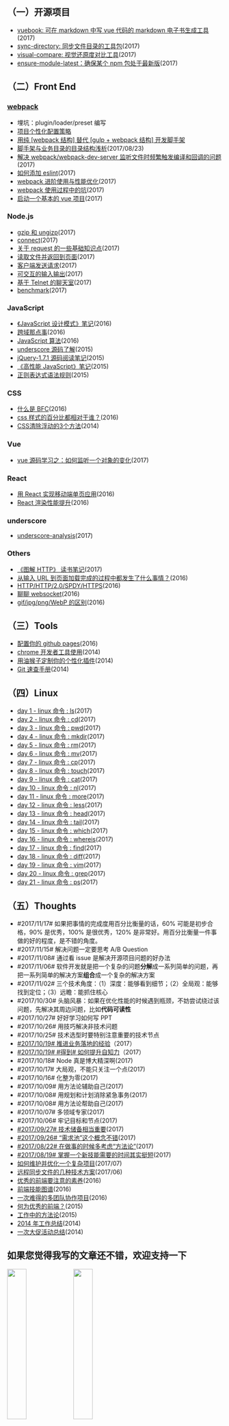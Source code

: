 ## （一）开源项目

+   [vuebook: 可在 markdown 中写 vue 代码的 markdown 电子书生成工具](https://github.com/hoperyy/vue-markdown-book)(2017)
+   [sync-directory: 同步文件目录的工具包](https://github.com/hoperyy/sync-directory)(2017)
+   [visual-compare: 视觉还原度对比工具](https://github.com/hoperyy/visual-compare)(2017)
+   [ensure-module-latest：确保某个 npm 包处于最新版](https://github.com/hoperyy/ensure-module-latest)(2017)

## （二）Front End

### [webpack](https://github.com/hoperyy/deep-webpack)

+   埋坑：plugin/loader/preset 编写
+   [项目个性化配置策略](https://github.com/hoperyy/deep-webpack/issues/11)
+   [用纯 [webpack 结构] 替代 [gulp + webpack 结构] 开发脚手架](https://github.com/hoperyy/deep-webpack/issues/10)
+	[脚手架与业务目录的目录结构浅析](https://github.com/liuyuanyangscript/deep-webpack/issues/8)(2017/08/23)
+   [解决 webpack/webpack-dev-server 监听文件时频繁触发编译和回调的问题](https://github.com/hoperyy/deep-webpack/issues/4)(2017)
+   [如何添加 eslint](https://github.com/hoperyy/deep-webpack/issues/7)(2017)
+   [webpack 进阶使用与性能优化](https://github.com/hoperyy/deep-webpack/issues/2)(2017)
+   [webpack 使用过程中的坑](https://github.com/hoperyy/deep-webpack/issues/3)(2017)
+   [启动一个基本的 vue 项目](https://github.com/hoperyy/deep-webpack/issues/1)(2017)

### Node.js

+	[gzip 和 ungizp](https://github.com/hoperyy/blog/issues/62)(2017)
+	[connect](https://github.com/hoperyy/blog/issues/63)(2017)
+	[关于 request 的一些基础知识点](https://github.com/hoperyy/blog/issues/64)(2017)
+	[读取文件并返回到页面](https://github.com/hoperyy/blog/issues/65)(2017)
+	[客户端发送请求](https://github.com/hoperyy/blog/issues/66)(2017)
+	[可交互的输入输出](https://github.com/hoperyy/blog/issues/67)(2017)
+	[基于 Telnet 的聊天室](https://github.com/hoperyy/blog/issues/68)(2017)
+	[benchmark](https://github.com/hoperyy/blog/issues/69)(2017)

### JavaScript
+   [《JavaScript 设计模式》笔记](https://github.com/hoperyy/blog/issues/53)(2016)
+   [跨域那点事](https://github.com/liuyuanyangscript/blog/issues/25)(2016)
+   [JavaScript 算法](https://github.com/liuyuanyangscript/blog/issues/27)(2016)
+   [underscore 源码了解](https://github.com/liuyuanyangscript/blog/issues/5)(2015)
+   [jQuery-1.7.1 源码阅读笔记](https://github.com/liuyuanyangscript/blog/issues/9)(2015)
+   [《高性能 JavaScript》笔记](https://github.com/liuyuanyangscript/blog/issues/54)(2015)
+   [正则表达式语法规则](https://github.com/liuyuanyangscript/blog/issues/7)(2015)

### CSS
+   [什么是 BFC](https://github.com/liuyuanyangscript/blog/issues/16)(2016)
+   [css 样式的百分比都相对于谁？](https://github.com/liuyuanyangscript/blog/issues/18)(2016)
+   [CSS清除浮动的3个方法](https://github.com/liuyuanyangscript/blog/issues/17)(2014)

### Vue
+	[vue 源码学习之：如何监听一个对象的变化](https://github.com/hoperyy/blog/issues/61)(2017)

### React
+   [用 React 实现移动端单页应用](https://github.com/liuyuanyangscript/blog/issues/43)(2016)
+   [React 渲染性能提升](https://github.com/liuyuanyangscript/blog/issues/21)(2016)

### underscore

+	[underscore-analysis](https://github.com/hoperyy/underscore-analysis)(2017)

### Others
+   [《图解 HTTP》 读书笔记](https://github.com/hoperyy/blog/issues/58)(2017)
+   [从输入 URL 到页面加载完成的过程中都发生了什么事情？](https://github.com/liuyuanyangscript/blog/issues/19)(2016)
+   [HTTP/HTTP/2.0/SPDY/HTTPS](https://github.com/liuyuanyangscript/blog/issues/20)(2016)
+   [聊聊 websocket](https://github.com/liuyuanyangscript/blog/issues/24)(2016)
+   [gif/jpg/png/WebP 的区别](https://github.com/liuyuanyangscript/blog/issues/42)(2016)

## （三）Tools

+   [配置你的 github pages](https://github.com/liuyuanyangscript/blog/issues/10)(2016)
+   [chrome 开发者工具使用](https://github.com/liuyuanyangscript/blog/issues/11)(2014)
+   [用油猴子定制你的个性化插件](https://github.com/liuyuanyangscript/blog/issues/8)(2014)
+   [Git 速查手册](https://github.com/liuyuanyangscript/blog/issues/51)(2014)

## （四）Linux

+	[day 1 - linux 命令 : ls](https://github.com/hoperyy/blog/issues/70)(2017)
+	[day 2 - linux 命令 : cd](https://github.com/hoperyy/blog/issues/71)(2017)
+	[day 3 - linux 命令 : pwd](https://github.com/hoperyy/blog/issues/72)(2017)
+	[day 4 - linux 命令 : mkdir](https://github.com/hoperyy/blog/issues/73)(2017)
+	[day 5 - linux 命令 : rm](https://github.com/hoperyy/blog/issues/74)(2017)
+	[day 6 - linux 命令 : mv](https://github.com/hoperyy/blog/issues/75)(2017)
+	[day 7 - linux 命令 : cp](https://github.com/hoperyy/blog/issues/76)(2017)
+	[day 8 - linux 命令 : touch](https://github.com/hoperyy/blog/issues/77)(2017)
+	[day 9 - linux 命令 : cat](https://github.com/hoperyy/blog/issues/78)(2017)
+	[day 10 - linux 命令 : nl](https://github.com/hoperyy/blog/issues/79)(2017)
+	[day 11 - linux 命令 : more](https://github.com/hoperyy/blog/issues/80)(2017)
+	[day 12 - linux 命令 : less](https://github.com/hoperyy/blog/issues/81)(2017)
+	[day 13 - linux 命令 : head](https://github.com/hoperyy/blog/issues/82)(2017)
+	[day 14 - linux 命令 : tail](https://github.com/hoperyy/blog/issues/83)(2017)
+	[day 15 - linux 命令 : which](https://github.com/hoperyy/blog/issues/84)(2017)
+	[day 16 - linux 命令 : whereis](https://github.com/hoperyy/blog/issues/85)(2017)
+	[day 17 - linux 命令 : find](https://github.com/hoperyy/blog/issues/86)(2017)
+	[day 18 - linux 命令 : diff](https://github.com/hoperyy/blog/issues/87)(2017)
+	[day 19 - linux 命令 : vim](https://github.com/hoperyy/blog/issues/88)(2017)
+	[day 20 - linux 命令 : grep](https://github.com/hoperyy/blog/issues/89)(2017)
+	[day 21 - linux 命令 : ps](https://github.com/hoperyy/blog/issues/90)(2017)

## （五）Thoughts
+   #2017/11/17# 如果把事情的完成度用百分比衡量的话，60% 可能是初步合格，90% 是优秀，100% 是很优秀，120% 是非常好。用百分比衡量一件事做的好的程度，是不错的角度。
+   #2017/11/15# 解决问题一定要思考 A/B Question
+   #2017/11/08# 通过看 issue 是解决开源项目问题的好办法
+   #2017/11/06# 软件开发就是把一个复杂的问题**分解**成一系列简单的问题，再把一系列简单的解决方案**组合**成一个复杂的解决方案
+   #2017/11/02# 三个技术角度：（1）深度：能够看到细节；（2）全局观：能够找到定位；（3）远瞻：能抓住核心
+   #2017/10/30# 头脑风暴：如果在优化性能的时候遇到瓶颈，不妨尝试绕过该问题，先解决其周边问题，比如**代码可读性**
+   #2017/10/27# 好好学习如何写 PPT
+   #2017/10/26# 用技巧解决非技术问题
+   #2017/10/25# 技术选型时要特别注意重要的技术节点
+   [#2017/10/19# 推进业务落地的经验](https://github.com/hoperyy/blog/issues/92)（2017）
+   [#2017/10/19# #得到# 如何提升自知力](https://github.com/hoperyy/blog/issues/91)（2017）
+   #2017/10/18# Node 真是博大精深啊(2017)
+   #2017/10/17# 大局观，不能只关注一个点(2017)
+   #2017/10/16# 化整为零(2017)
+   #2017/10/09# 用方法论辅助自己(2017)
+   #2017/10/08# 用规划和计划消除紧急事务(2017)
+   #2017/10/08# 用方法论帮助自己(2017)
+   #2017/10/07# 多领域专家(2017)
+   #2017/10/06# 牢记目标和节点(2017)
+   [#2017/09/27# 技术储备相当重要](https://github.com/hoperyy/blog/issues/60)(2017)
+   [#2017/09/26# “需求池”这个概念不错](https://github.com/hoperyy/blog/issues/59)(2017)
+   [#2017/08/22# 在做事的时候多考虑“方法论”](https://github.com/hoperyy/blog/issues/57)(2017)
+   [#2017/08/19# 掌握一个新技能需要的时间其实挺短](https://github.com/hoperyy/blog/issues/56)(2017)
+   [如何维护并优化一个复杂项目](https://github.com/hoperyy/blog/issues/55)(2017/07)
+   [远程同步文件的几种技术方案](https://github.com/liuyuanyangscript/blog/issues/4)(2017/06)
+   [优秀的前端要注意的素养](https://github.com/liuyuanyangscript/blog/issues/48)(2016)
+   [前端技能图谱](https://github.com/liuyuanyangscript/blog/issues/50)(2016)
+   [一次难得的多团队协作项目](https://github.com/liuyuanyangscript/blog/issues/47)(2016)
+   [何为优秀的前端？](https://github.com/liuyuanyangscript/blog/issues/49)(2015)
+   [工作中的方法论](https://github.com/liuyuanyangscript/blog/issues/45)(2015)
+   [2014 年工作总结](https://github.com/liuyuanyangscript/blog/issues/44)(2014)
+   [一次大促活动总结](https://github.com/liuyuanyangscript/blog/issues/46)(2014)

## 如果您觉得我写的文章还不错，欢迎支持一下

<img width="30%;" src="https://user-images.githubusercontent.com/5757051/31874417-c1a6a338-b78e-11e7-929b-a13ca6c82dd1.png">
<img width="30%;" src="https://user-images.githubusercontent.com/5757051/31874477-0f3d3116-b78f-11e7-826a-7741639d6808.png">

